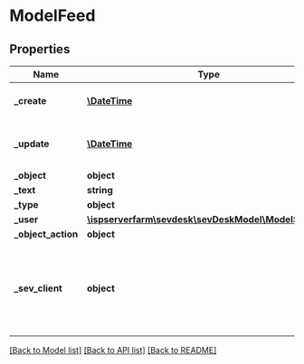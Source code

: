 # ModelFeed

## Properties
Name | Type | Description | Notes
------------ | ------------- | ------------- | -------------
**_create** | [**\DateTime**](\DateTime.md) | creation date of the feed | [optional] 
**_update** | [**\DateTime**](\DateTime.md) | date the feed was last updated | [optional] 
**_object** | **object** |  | [optional] 
**_text** | **string** |  | [optional] 
**_type** | **object** |  | [optional] 
**_user** | [**\ispserverfarm\sevdesk\sevDeskModel\ModelSevUser**](ModelSevUser.md) |  | [optional] 
**_object_action** | **object** |  | [optional] 
**_sev_client** | **object** | sevClient is the unique id every customer has and is used in nearly all operations | [optional] 

[[Back to Model list]](../README.md#documentation-for-models) [[Back to API list]](../README.md#documentation-for-api-endpoints) [[Back to README]](../README.md)



